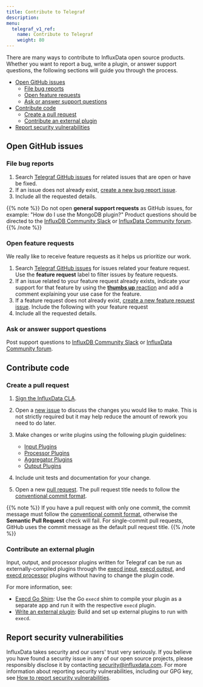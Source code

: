 ```yaml
---
title: Contribute to Telegraf
description:
menu:
  telegraf_v1_ref:
    name: Contribute to Telegraf
    weight: 80
---
```


There are many ways to contribute to InfluxData open source products.
Whether you want to report a bug, write a plugin, or answer support questions,
the following sections will guide you through the process. 

- [Open GitHub issues](#open-github-issues)
  - [File bug reports](#file-bug-reports)
  - [Open feature requests](#open-feature-requests)
  - [Ask or answer support questions](#ask-or-answer-support-questions)
- [Contribute code](#contribute-code)
  - [Create a pull request](#create-a-pull-request)
  - [Contribute an external plugin](#contribute-an-external-plugin)
- [Report security vulnerabilities](#report-security-vulnerabilities)

## Open GitHub issues

### File bug reports

1.  Search [Telegraf GitHub issues](https://github.com/influxdata/telegraf/issues)
    for related issues that are open or have be fixed. 
2.  If an issue does not already exist,
    [create a new bug report issue](https://github.com/influxdata/telegraf/issues/new?assignees=&labels=bug&projects=&template=BUG_REPORT.yml).
3.  Include all the requested details.

{{% note %}}
Do not open **general support requests** as GitHub issues, for example: "How do I use the MongoDB plugin?"
Product questions should be directed to the [InfluxDB Community Slack](https://influxdata.com/slack)
or [InfluxData Community forum](https://community.influxdata.com/).
{{% /note %}}

### Open feature requests

We really like to receive feature requests as it helps us prioritize our work.

1.  Search [Telegraf GitHub issues](https://github.com/influxdata/telegraf/issues)
    for issues related your feature request. Use the **feature request** label to
    filter issues by feature requests.
2.  If an issue related to your feature request already exists, indicate your
    support for that feature by using the
    [**thumbs up** reaction](https://github.blog/2016-03-10-add-reactions-to-pull-requests-issues-and-comments/)
    and add a comment explaining your use case for the feature. 
3.  If a feature request does not already exist,
    [create a new feature request issue](https://github.com/influxdata/telegraf/issues/new?assignees=&labels=feature+request&projects=&template=FEATURE_REQUEST.yml).
    Include the following with your feature request
4.  Include all the requested details.

### Ask or answer support questions

Post support questions to [InfluxDB Community Slack](https://influxdata.com/slack)
or [InfluxData Community forum](https://community.influxdata.com/).

## Contribute code

### Create a pull request

1.  [Sign the InfluxData CLA](https://www.influxdata.com/legal/cla/).
2.  Open a [new issue](https://github.com/influxdata/telegraf/issues/new/choose)
    to discuss the changes you would like to make.
    This is not strictly required but it may help reduce the amount of rework
    you need to do later.
3.  Make changes or write plugins using the following plugin guidelines:

    - [Input Plugins](https://github.com/influxdata/telegraf/blob/master/docs/INPUTS.md)
    - [Processor Plugins](https://github.com/influxdata/telegraf/blob/master/docs/PROCESSORS.md)
    - [Aggregator Plugins](https://github.com/influxdata/telegraf/blob/master/docs/AGGREGATORS.md)
    - [Output Plugins](https://github.com/influxdata/telegraf/blob/master/docs/OUTPUTS.md)

4.  Include unit tests and documentation for your change.
5.  Open a new [pull request](https://github.com/influxdata/telegraf/compare).
    The pull request title needs to follow the
    [conventional commit format](https://www.conventionalcommits.org/en/v1.0.0/#summary).

{{% note %}}
If you have a pull request with only one commit, the commit message must follow
the [conventional commit format](https://www.conventionalcommits.org/en/v1.0.0/#summary),
otherwise the **Semantic Pull Request** check will fail.
For single-commit pull requests, GitHub uses the commit message as the default
pull request title.
{{% /note %}}

### Contribute an external plugin

Input, output, and processor plugins written for Telegraf can be run as
externally-compiled plugins through the
[execd input](https://github.com/influxdata/telegraf/tree/master/plugins/inputs/execd),
[execd output](https://github.com/influxdata/telegraf/tree/master/plugins/outputs/execd),
and [execd processor](https://github.com/influxdata/telegraf/tree/master/plugins/processors/execd)
plugins without having to change the plugin code.

For more information, see:


- [Execd Go Shim](/telegraf/v1/configure_plugins/external_plugins/shim/):
  Use the Go `execd` shim to compile your plugin as a separate app and run it
  with the respective `execd` plugin.
- [Write an external plugin](/telegraf/v1/configure_plugins/external_plugins/write_external_plugin/):
  Build and set up external plugins to run with `execd`.

## Report security vulnerabilities

InfluxData takes security and our users' trust very seriously.
If you believe you have found a security issue in any of our open source
projects, please responsibly disclose it by contacting
[security@influxdata.com](mailto:security@influxdata.com).
For more information about reporting security vulnerabilities, including our
GPG key, see [How to report security vulnerabilities](https://www.influxdata.com/how-to-report-security-vulnerabilities/).

